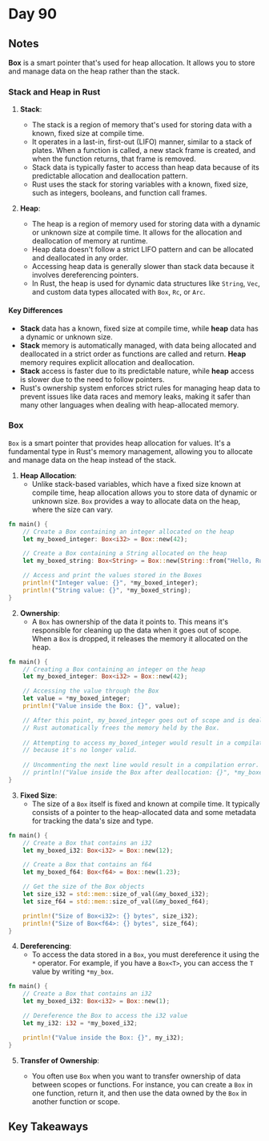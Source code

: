 # Day 90

## Notes

**Box** is a smart pointer that's used for heap allocation. It allows you to store and manage data on the heap rather than the stack.

### Stack and Heap in Rust

1. **Stack**:
   - The stack is a region of memory that's used for storing data with a known, fixed size at compile time.
   - It operates in a last-in, first-out (LIFO) manner, similar to a stack of plates. When a function is called, a new stack frame is created, and when the function returns, that frame is removed.
   - Stack data is typically faster to access than heap data because of its predictable allocation and deallocation pattern.
   - Rust uses the stack for storing variables with a known, fixed size, such as integers, booleans, and function call frames.

2. **Heap**:
   - The heap is a region of memory used for storing data with a dynamic or unknown size at compile time. It allows for the allocation and deallocation of memory at runtime.
   - Heap data doesn't follow a strict LIFO pattern and can be allocated and deallocated in any order.
   - Accessing heap data is generally slower than stack data because it involves dereferencing pointers.
   - In Rust, the heap is used for dynamic data structures like `String`, `Vec`, and custom data types allocated with `Box`, `Rc`, or `Arc`.

#### Key Differences

- **Stack** data has a known, fixed size at compile time, while **heap** data has a dynamic or unknown size.
- **Stack** memory is automatically managed, with data being allocated and deallocated in a strict order as functions are called and return. **Heap** memory requires explicit allocation and deallocation.
- **Stack** access is faster due to its predictable nature, while **heap** access is slower due to the need to follow pointers.
- Rust's ownership system enforces strict rules for managing heap data to prevent issues like data races and memory leaks, making it safer than many other languages when dealing with heap-allocated memory.

### Box

`Box` is a smart pointer that provides heap allocation for values. It's a fundamental type in Rust's memory management, allowing you to allocate and manage data on the heap instead of the stack.

1. **Heap Allocation**:
   - Unlike stack-based variables, which have a fixed size known at compile time, heap allocation allows you to store data of dynamic or unknown size. `Box` provides a way to allocate data on the heap, where the size can vary.

```rust
fn main() {
    // Create a Box containing an integer allocated on the heap
    let my_boxed_integer: Box<i32> = Box::new(42);

    // Create a Box containing a String allocated on the heap
    let my_boxed_string: Box<String> = Box::new(String::from("Hello, Rust!"));

    // Access and print the values stored in the Boxes
    println!("Integer value: {}", *my_boxed_integer);
    println!("String value: {}", *my_boxed_string);
}
```

2. **Ownership**:
   - A `Box` has ownership of the data it points to. This means it's responsible for cleaning up the data when it goes out of scope. When a `Box` is dropped, it releases the memory it allocated on the heap.

```rust
fn main() {
    // Creating a Box containing an integer on the heap
    let my_boxed_integer: Box<i32> = Box::new(42);

    // Accessing the value through the Box
    let value = *my_boxed_integer;
    println!("Value inside the Box: {}", value);

    // After this point, my_boxed_integer goes out of scope and is deallocated.
    // Rust automatically frees the memory held by the Box.
    
    // Attempting to access my_boxed_integer would result in a compilation error,
    // because it's no longer valid.
    
    // Uncommenting the next line would result in a compilation error.
    // println!("Value inside the Box after deallocation: {}", *my_boxed_integer);
}
```

3. **Fixed Size**:
   - The size of a `Box` itself is fixed and known at compile time. It typically consists of a pointer to the heap-allocated data and some metadata for tracking the data's size and type.

```rust
fn main() {
    // Create a Box that contains an i32
    let my_boxed_i32: Box<i32> = Box::new(12);

    // Create a Box that contains an f64
    let my_boxed_f64: Box<f64> = Box::new(1.23);

    // Get the size of the Box objects
    let size_i32 = std::mem::size_of_val(&my_boxed_i32);
    let size_f64 = std::mem::size_of_val(&my_boxed_f64);

    println!("Size of Box<i32>: {} bytes", size_i32);
    println!("Size of Box<f64>: {} bytes", size_f64);
}
```

4. **Dereferencing**:
   - To access the data stored in a `Box`, you must dereference it using the `*` operator. For example, if you have a `Box<T>`, you can access the `T` value by writing `*my_box`.

```rust
fn main() {
    // Create a Box that contains an i32
    let my_boxed_i32: Box<i32> = Box::new(1);

    // Dereference the Box to access the i32 value
    let my_i32: i32 = *my_boxed_i32;

    println!("Value inside the Box: {}", my_i32);
}
```

5. **Transfer of Ownership**:

   - You often use `Box` when you want to transfer ownership of data between scopes or functions. For instance, you can create a `Box` in one function, return it, and then use the data owned by the `Box` in another function or scope.

## Key Takeaways
